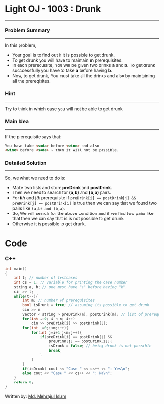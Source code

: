 # Light OJ - 1003 : Drunk
---

### Problem Summary 
---
In this problem,
- Your goal is to find out if it is possible to get drunk.
- To get drunk you will have to maintain **m** prerequisites.
- In each prerequisite, You will be given two drinks **a** and **b**. To get drunk succcessfully you have to take **a** before having **b**.
- Now, to get drunk, You must take all the drinks and also by maintaining all the prereqisites.

### Hint
---
Try to think in which case you will not be able to get drunk.

### Main Idea
---
If the prerequisite says that:
```html
You have take <soda> before <wine> and also
<wine> before <soda> ~ then it will not be possible.
```

### Detailed Solution
---
So, we what we need to do is:
- Make two lists and store **preDrink** and **postDrink**.
- Then we need to search for **(a,b)** and **(b,a)** pairs.
- For **i***th* and **j***th* prerequisite if  ```preDrink[i] == postDrink[j] && preDrink[j] == postDrink[i]```  is true then we can say that we found two pairs like  `(a,b) and (b,a)`.
- So, We will search for the above condition and if we find two pairs like that then we can say that is is not possible to get drunk. 
- Otherwise it is possible to get drunk.

# Code

### C++
```cpp
int main()
{
    int t; // number of testcases
	int cs = 1; // variable for printing the case number
	string a, b; // one must have "a" before having "b".
	cin >> t;
	while(t--){
		int m; // number of prerequisites 
		bool isDrunk = true; // assuming its possible to get drunk
		cin >> m;
		vector < string > preDrink(m), postDrink(m); // list of prerequisites 
		for(int i=0; i < m; i++)
			cin >> preDrink[i] >> postDrink[i];
		for(int i=0;i<m;i++){
			for(int j=i+1;j<m;j++){
				if(preDrink[i] == postDrink[j] && 
					preDrink[j] == postDrink[i]){
					isDrunk = false; // being drunk is not possible
					break;
				}
			}
		}
		if(isDrunk) cout << "Case " << cs++ << ": Yes\n";
		else cout << "Case " << cs++ << ": No\n";
	}
    return 0;
}
```

Written by:
[Md. Mehrajul Islam](https://github.com/codermehraj)
